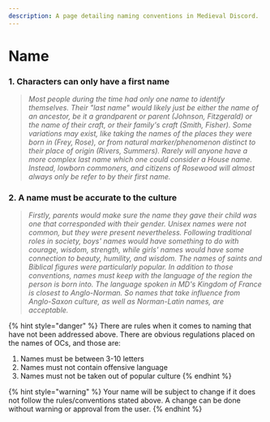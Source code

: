 ```yaml
---
description: A page detailing naming conventions in Medieval Discord.
---
```


# Name

### 1. **Characters can only have a first name**

> _Most people during the time had only one name to identify themselves. Their "last name" would likely just be either the name of an ancestor, be it a grandparent or parent \(Johnson, Fitzgerald\) or the name of their craft, or their family's craft \(Smith, Fisher\). Some variations may exist, like taking the names of the places they were born in \(Frey, Rose\), or from natural marker/phenomenon distinct to their place of origin \(Rivers, Summers\). Rarely will anyone have a more complex last name which one could consider a House name. Instead, lowborn commoners, and citizens of Rosewood will almost always only be refer to by their first name._

### 2. A name must be accurate to the culture

> _Firstly, parents would make sure the name they gave their child was one that corresponded with their gender. Unisex names were not common, but they were present nevertheless. Following traditional roles in society, boys' names would have something to do with courage, wisdom, strength, while girls' names would have some connection to beauty, humility, and wisdom. The names of saints and Biblical figures were particularly popular. In addition to those conventions, names must keep with the language of the region the person is born into. The language spoken in MD's Kingdom of France is closest to Anglo-Norman. So names that take influence from Anglo-Saxon culture, as well as Norman-Latin names, are acceptable._

{% hint style="danger" %}
There are rules when it comes to naming that have not been addressed above. There are obvious regulations placed on the names of OCs, and those are:  
  
1. Names must be between 3-10 letters  
2. Names must not contain offensive language  
3. Names must not be taken out of popular culture
{% endhint %}

{% hint style="warning" %}
Your name will be subject to change if it does not follow the rules/conventions stated above. A change can be done without warning or approval from the user.
{% endhint %}

